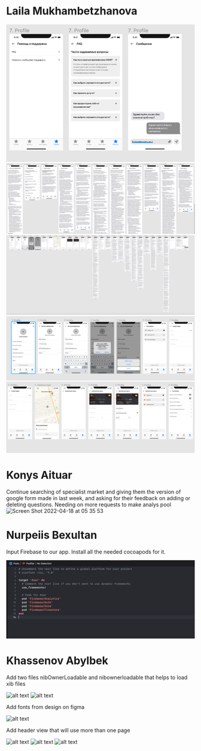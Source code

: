 # Laila Mukhambetzhanova

![alt text](../images/design/screen11.png)
![alt text](../images/design/screen12.png)
![alt text](../images/design/screen13.png)
![alt text](../images/design/screen14.png)
![alt text](../images/design/screen15.png)

# Konys Aituar
Continue searching of specialist market and giving them the version of google form made in last week, and asking for their feedback on adding or deleting questions. Needing on more requests to make analys pool
<img width="1438" alt="Screen Shot 2022-04-18 at 05 35 53" src="https://user-images.githubusercontent.com/99612071/163736344-2b35e561-4b78-459b-b65e-493cf6a379ce.png">

# Nurpeiis Bexultan

Input Firebase to our app. Install all the needed cocoapods for it.

![alt text](../images/ios/week11_bex.jpeg)

# Khassenov Abylbek

Add two files nibOwnerLoadable and nibownerloadable that helps to load xib files

![alt text](../images/ios/Week11/1.jpeg)
![alt text](../images/ios/Week11/2.jpeg)

Add fonts from design on figma 

![alt text](../images/ios/Week11/3.jpeg)

Add header view that will use more than one page 

![alt text](../images/ios/Week11/4.jpeg)
![alt text](../images/ios/Week11/5.jpeg)
![alt text](../images/ios/Week11/6.jpeg)

